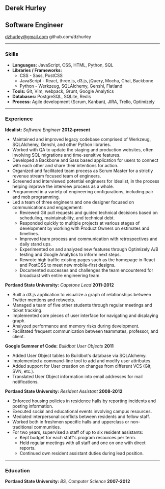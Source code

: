 ## Derek Hurley
## Software Engineer

dzhurley@gmail.com
github.com/dzhurley

---

### Skills

* **Languages:** JavaScript, CSS, HTML, Python, SQL
* **Libraries / Frameworks:**
    * CSS - Sass, PostCSS
    * JavaScript - React, three.js, d3.js, jQuery, Mocha, Chai, Backbone
    * Python - Werkzeug, SQLAlchemy, Genshi, Flatland
* **Tools:** Git, Vim, webpack, Grunt, Google Analytics
* **Databases:** PostgreSQL, SQLite, Redis
* **Process:** Agile development (Scrum, Kanban), JIRA, Trello, Optimizely

---

### Experience

**Idealist:** *Software Engineer*  __2012-present__

* Maintained and improved legacy codebase comprised of Werkzeug, SQLAlchemy, Genshi, and other Python libraries.
* Worked with QA to update the staging and production websites, often involving SQL migrations and time-sensitive features.
* Developed a Backbone and Sass based application for users to connect with each other and share their intentions for action.
* Organized and facilitated team process as Scrum Master for a strictly revenue stream focused team of engineers.
* Screened and interviewed potential engineers for Idealist, in the process helping improve the interview process as a whole.
* Programmed in a variety of engineering configurations, including pair and mob programming.
* Led a team of three engineers and one designer focused on communications and engagement:
    * Reviewed Git pull requests and guided technical decisions based on scheduling, maintainability, and technical debt.
    * Responded quickly to multiple projects at various stages of development by working with Product Owners on estimates and timelines.
    * Improved team process and communication with retrospectives and daily stand ups.
    * Experimented on and analyzed new features through Optimizely A/B testing and Google Analytics to inform next steps.
    * Rewrote high traffic existing pages such as the homepage in React and PostCSS to meet new mobile-first designs.
    * Documented successes and challenges the team encountered for broadcast with entire engineering team.

**Portland State University:** *Capstone Lead*  __2011-2012__

* Built a d3.js application to visualize a graph of relationships between Twitter mentions and retweets.
* Managed a team of five other students through regular meetings and ticket tracking.
* Implemented core pieces of user interface for navigating and displaying graph.
* Analyzed performance and memory risks during development.
* Facilitated frequent communication between teammates, professor, and client.

**Google Summer of Code:** *Buildbot User Objects*  __2011__

* Added User Object tables to Buildbot's database via SQLAlchemy.
* Implemented a command-line tool to add and modify user attributes.
* Added support for User creation on changes from different VCS (Git, SVN, etc.).
* Translated User Object information into email addresses for mail notifications.

**Portland State University:** *Resident Assistant* __2008-2012__

* Enforced housing policies in residence halls by reporting incidents and posting information.
* Executed social and educational events involving campus resources.
* Mediated interpersonal conflicts between residents and fellow staff.
* Worked both in freshmen specific halls and upperclass or non-traditional communities.
* For two years, supervised a staff of up to six resident assistants:
    * Kept budget for each staff's program resources per term.
    * Held regular meetings with all staff and one on one with direct reports.
    * Continued own resident assistant duties during lead position.

---

### Education

**Portland State University:** *BS, Computer Science* __2007-2012__
